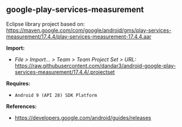 ## google-play-services-measurement

Eclipse library project based on:<br/>
https://maven.google.com/com/google/android/gms/play-services-measurement/17.4.4/play-services-measurement-17.4.4.aar

**Import:**
- _File > Import... > Team > Team Project Set > URL:_<br/>
  https://raw.githubusercontent.com/dandar3/android-google-play-services-measurement/17.4.4/.projectset

**Requires:**
- `Android 9 (API 28) SDK Platform`

**References:**
- https://developers.google.com/android/guides/releases